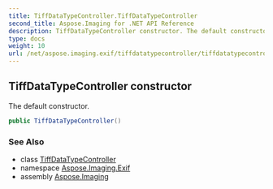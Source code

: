 ```yaml
---
title: TiffDataTypeController.TiffDataTypeController
second_title: Aspose.Imaging for .NET API Reference
description: TiffDataTypeController constructor. The default constructor
type: docs
weight: 10
url: /net/aspose.imaging.exif/tiffdatatypecontroller/tiffdatatypecontroller/
---
```

## TiffDataTypeController constructor

The default constructor.

```csharp
public TiffDataTypeController()
```

### See Also

* class [TiffDataTypeController](../)
* namespace [Aspose.Imaging.Exif](../../tiffdatatypecontroller/)
* assembly [Aspose.Imaging](../../../)


